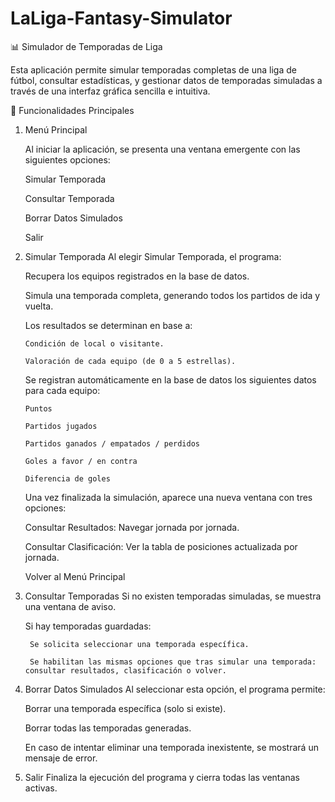 # LaLiga-Fantasy-Simulator
📊 Simulador de Temporadas de Liga

Esta aplicación permite simular temporadas completas de una liga de fútbol, consultar estadísticas, y gestionar datos de temporadas simuladas a través de una interfaz gráfica sencilla e intuitiva.
  
🚀 Funcionalidades Principales
1. Menú Principal
   
    Al iniciar la aplicación, se presenta una ventana emergente con las siguientes opciones:
  
    Simular Temporada
  
    Consultar Temporada
  
    Borrar Datos Simulados
  
    Salir

2. Simular Temporada
   Al elegir Simular Temporada, el programa:
   
     Recupera los equipos registrados en la base de datos.
   
     Simula una temporada completa, generando todos los partidos de ida y vuelta.
   
     Los resultados se determinan en base a:
   
       Condición de local o visitante.
   
       Valoración de cada equipo (de 0 a 5 estrellas).
   
     Se registran automáticamente en la base de datos los siguientes datos para cada equipo:

       Puntos

       Partidos jugados
   
       Partidos ganados / empatados / perdidos
   
       Goles a favor / en contra
   
       Diferencia de goles
   
    Una vez finalizada la simulación, aparece una nueva ventana con tres opciones:
   
      Consultar Resultados: Navegar jornada por jornada.
   
      Consultar Clasificación: Ver la tabla de posiciones actualizada por jornada.
   
      Volver al Menú Principal

3. Consultar Temporadas
   Si no existen temporadas simuladas, se muestra una ventana de aviso.

   Si hay temporadas guardadas:
   
        Se solicita seleccionar una temporada específica.
   
        Se habilitan las mismas opciones que tras simular una temporada: consultar resultados, clasificación o volver.

4. Borrar Datos Simulados
   Al seleccionar esta opción, el programa permite:

     Borrar una temporada específica (solo si existe).

     Borrar todas las temporadas generadas.
   
    En caso de intentar eliminar una temporada inexistente, se mostrará un mensaje de error.

5. Salir
   Finaliza la ejecución del programa y cierra todas las ventanas activas.
